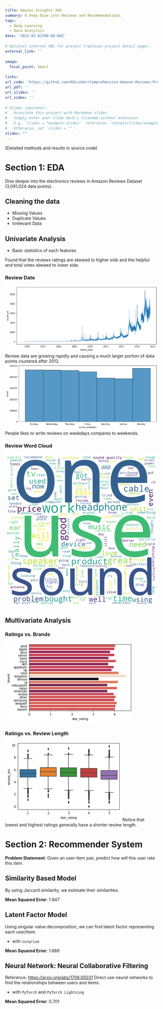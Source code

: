 ```yaml
---
title: Amazon Insights 360
summary: A Deep Dive into Reviews and Recommendations.
tags:
  - Deep Learning
  - Data Analytics
date: '2023-03-01T00:00:00Z'

# Optional external URL for project (replaces project detail page).
external_link: ''

image:
  focal_point: Smart

links:
url_code: 'https://github.com/KULcoder/Comprehensive-Amazon-Reviews-Project/tree/main'
url_pdf: ''
url_slides: ''
url_video: ''

# Slides (optional).
#   Associate this project with Markdown slides.
#   Simply enter your slide deck's filename without extension.
#   E.g. `slides = "example-slides"` references `content/slides/example-slides.md`.
#   Otherwise, set `slides = ""`.
slides: ""
---
```


(Detailed methods and results in source code)

# Section 1: EDA

Dive deeper into the electronics reviews in Amazon Reviews Dataset (3,091,024 data points).

## Cleaning the data
- Missing Values
- Duplicate Values
- Irrelevant Data

## Univariate Analysis
- Basic statistics of each features

Found that the reviews ratings are skewed to higher side and the helpful and total votes skewed to lower side.
### Review Date
![Review Date](images/review_dates.png)
Review data are growing rapidly and causing a much larger portion of data points clustered after 2012.
![Review Weekdays](images/review_weekdays.png)
People likes to write reviews on weekdays compares to weekends.

### Review Word Cloud
![Review Wordcloud](images/review_wordcloud.png)

## Multivariate Analysis

### Ratings vs. Brands
![Rating Brands](images/rating_brands.png)

### Ratings vs. Review Length
![Rating Length](images/review_length_rating.png)
Notice that lowest and highest ratings generally have a shorter review length.

# Section 2: Recommender System

**Problem Statement**: Given an user-item pair, predict how will this user rate this item.

## Similarity Based Model
By using Jaccard similarity, we estimate their similarities. 

**Mean Squared Error**: 1.947

## Latent Factor Model
Using singular value decomposition, we can find latent factor representing each user/item.
- with `surprise`

**Mean Squared Error**: 1.689

## Neural Network: Neural Collaborative Filtering
Reference: https://arxiv.org/abs/1708.05031
Direct use neural networks to find the relationships between users and items.
- with `PyTorch` and `PyTorch Lightning`

**Mean Squared Error**: 0.701
